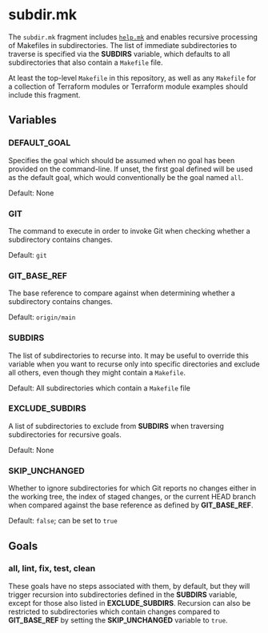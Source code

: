 # subdir.mk

The `subdir.mk` fragment includes [`help.mk`](help.md) and enables recursive
processing of Makefiles in subdirectories. The list of immediate subdirectories
to traverse is specified via the **SUBDIRS** variable, which defaults to all
subdirectories that also contain a `Makefile` file.

At least the top-level `Makefile` in this repository, as well as any `Makefile`
for a collection of Terraform modules or Terraform module examples should
include this fragment.

## Variables

### DEFAULT_GOAL

Specifies the goal which should be assumed when no goal has been provided on
the command-line. If unset, the first goal defined will be used as the default
goal, which would conventionally be the goal named `all`.

Default: None

### GIT

The command to execute in order to invoke Git when checking whether a
subdirectory contains changes.

Default: `git`

### GIT_BASE_REF

The base reference to compare against when determining whether a subdirectory
contains changes.

Default: `origin/main`

### SUBDIRS

The list of subdirectories to recurse into. It may be useful to override this
variable when you want to recurse only into specific directories and exclude all
others, even though they might contain a `Makefile`.

Default: All subdirectories which contain a `Makefile` file

### EXCLUDE_SUBDIRS

A list of subdirectories to exclude from **SUBDIRS** when traversing
subdirectories for recursive goals.

Default: None

### SKIP_UNCHANGED

Whether to ignore subdirectories for which Git reports no changes either in the
working tree, the index of staged changes, or the current HEAD branch when
compared against the base reference as defined by **GIT_BASE_REF**.

Default: `false`; can be set to `true`

## Goals

### all, lint, fix, test, clean

These goals have no steps associated with them, by default, but they will
trigger recursion into subdirectories defined in the **SUBDIRS** variable,
except for those also listed in **EXCLUDE_SUBDIRS**. Recursion can also be
restricted to subdirectories which contain changes compared to **GIT_BASE_REF**
by setting the **SKIP_UNCHANGED** variable to `true`.
